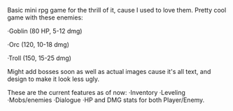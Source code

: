 Basic mini rpg game for the thrill of it, cause I used to love them.
Pretty cool game with these enemies:

·Goblin (80 HP, 5-12 dmg)

·Orc (120, 10-18 dmg)

·Troll (150, 15-25 dmg)


Might add bosses soon as well as actual images cause it's all text, and 
design to make it look less ugly.

These are the current features as of now:
·Inventory
·Leveling
·Mobs/enemies
·Dialogue
·HP and DMG stats for both Player/Enemy.
